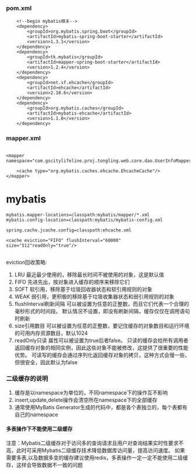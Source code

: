 ### pom.xml
```
    <!--begin mybatis相关-->
    <dependency>
        <groupId>org.mybatis.spring.boot</groupId>
        <artifactId>mybatis-spring-boot-starter</artifactId>
        <version>1.3.1</version>
    </dependency>
    <dependency>
        <groupId>tk.mybatis</groupId>
        <artifactId>mapper-spring-boot-starter</artifactId>
        <version>1.2.4</version>
    </dependency>
    <dependency>
        <groupId>net.sf.ehcache</groupId>
        <artifactId>ehcache</artifactId>
        <version>2.10.6</version>
    </dependency>
    <dependency>
        <groupId>org.mybatis.caches</groupId>
        <artifactId>mybatis-ehcache</artifactId>
        <version>1.1.0</version>
    </dependency>
```

### mapper.xml
```

<mapper namespace="com.gscitylifeline.proj.tongling.web.core.dao.UserInfoMapper">

    <cache type="org.mybatis.caches.ehcache.EhcacheCache"/>
</mapper>
```


# mybatis
```
mybatis.mapper-locations=classpath:mybatis/mapper/*.xml
mybatis.config-location=classpath:mybatis/mybatis-config.xml

spring.cache.jcache.config=classpath:ehcache.xml
```

```
<cache eviction="FIFO" flushInterval="60000" size="512"readOnly="true"/>


```
eviction回收策略:
1. LRU 最近最少使用的，移除最长时间不被使用的对象，这是默认值
2. FIFO 先进先出，按对象进入缓存的顺序来移除它们
3. SOFT 软引用，移除基于垃圾回收器状态和软引用规则的对象
4. WEAK 弱引用，更积极的移除基于垃圾收集器状态和弱引用规则的对象
4. flushInterval刷新间隔
可以被设置为任意的正整数，而且它们代表一个合理的毫秒形式的时间段。 默认情况不设置，即没有刷新间隔，缓存仅仅在调用语句时刷新
4. size引用数目
可以被设置为任意的正整数，要记住缓存的对象数目和运行环境的可用内存资源数目，默认1024
4. readOnly只读
属性可以被设置为true后者false。 只读的缓存会给所有调用者返回缓存对象的相同实例，因此这些对象不能被修改，这提供了很重要的性能优势。 可读写的缓存会通过序列化返回缓存对象的拷贝，这种方式会慢一些，但很安全，因此默认为false


### 二级缓存的说明
1. 缓存是以namespace为单位的，不同namespace下的操作互不影响
2. insert,update,delete操作会清空所在namespace下的全部缓存
3. 通常使用MyBatis Generator生成的代码中，都是各个表独立的，每个表都有自己的namespace

#### 多表操作下不能使用二级缓存
注意：Mybatis二级缓存对于访问多的查询请求且用户对查询结果实时性要求不高，此时可采用Mybatis二级缓存技术降低数据库访问量，提高访问速度。 如果需要多表,以及数据多变的缓存建议使用redis，多表操作一定一定不能使用二级缓存，这样会导致数据不一致的问题